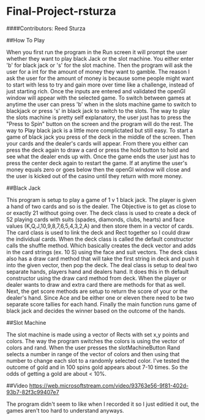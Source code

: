 # Final-Project-rsturza

####Contributors: Reed Sturza

##How To Play

When you first run the program in the Run screen it will prompt the user whether they want to play black Jack or the slot machine. You either enter 'b' for
black jack or 's' for the slot machine. Then the program will ask the user for a int for the amount of money they want to gamble. The reason I ask the user
for the amount of money is because some people might want to start with less to try and gain more over time like a challenge, instead of just starting rich.
Once the inputs are entered and validated the openGl window will appear with the selected game. To switch between games at anytime the user can press 'b'
when in the slots machine game to switch to blackjack or press 's' in black jack to switch to the slots. The way to play the slots machine is pretty self
explanatory, the user just has to press the "Press to Spin" button on the screen and the program will do the rest. The way to Play black jack is a little
more complictated but still easy. To start a game of black jack you press of the deck in the middle of the screen. Then your cards and the dealer's cards will
appear. From there you either can press the deck again to draw a card or press the hold button to hold and see what the dealer ends up with. Once the game
ends the user just has to press the center deck again to restart the game. If at anytime the user's money equals zero or goes below then the openGl window
will close and the user is kicked out of the casino until they return with more money.

##Black Jack

This program is setup to play a game of 1 v 1 black jack. The player is given a hand of two cards and so is the dealer. The Objective is to get as close
to or exactly 21 without going over. The deck class is used to create a deck of 52 playing cards with suits (spades, diamonds, clubs, hearts) and face 
values (K,Q,J,10,9,8,7,6,5,4,3,2,A) and then store them in a vector of cards. The card class is used to link the deck and Rect together so I could draw the
individual cards. When the deck class is called the default constructor calls the shuffle method. Which basically creates the deck 
vector and adds in the card strings (ex. 10 S) using the face and suit vectors. The deck class also has a draw card method that will take the first string
in deck and push it into the given vector, then pop the deck. The deal class is setup to deal two separate hands, players hand and dealers hand. It does
this in th default constructor using the draw card method from deck. When the player or dealer wants to draw and extra card there are methods for that
as well. Next, the get score methods are setup to return the score of your or the dealer's hand. Since Ace and be either one or eleven there need to be
two separate score tallies for each hand. Finally the main function runs game of black jack and decides the winner based on the outcome of the hands. 

##Slot Machine

The slot machine is made using a vector of Rects with set x,y points and colors. The way the program switches the colors is using the vector of colors
and rand. When the user presses the slotMachineButton Rand selects a number in range of the vector of colors and then using that number to change each
slot to a randomly selected color. I've tested the outcome of gold and in 100 spins gold appears about 7-10 times. So the odds of getting a gold are 
about < 10%. 

##Video
https://web.microsoftstream.com/video/93763e56-9f81-402d-93b7-82f3c99407e7

The program didn't seem to like when I recorded it so I just editied it out, the games aren't too hard to understand anyways.

